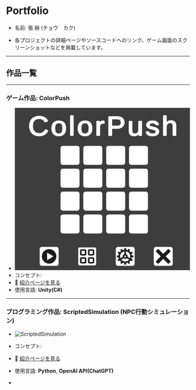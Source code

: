 # Portfolio

- 名前: 張 赫 (チョウ　カク)

- 各プロジェクトの詳細ページやソースコードへのリンク、ゲーム画面のスクリーンショットなどを掲載しています。

---

## 作品一覧

---

### ゲーム作品: ColorPush
- ![ColorPush](image/ColorPushShot.png)
- コンセプト: 
- 📄 [紹介ページを見る](https://github.com/Hez0618/ColorPush)
- 使用言語: **Unity(C#)**


---

### プログラミング作品: ScriptedSimulation (NPC行動シミュレーション)
- ![ScriptedSimulation](image/ScriptedSimulationShot.png)
- コンセプト:
- 📄 [紹介ページを見る](https://github.com/Hez0618/ScriptedSimulation)
- 使用言語: **Python**, **OpenAI API(ChatGPT)**

- 
